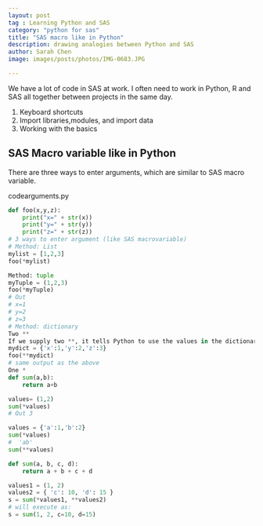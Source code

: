 ```yaml
---
layout: post
tag : Learning Python and SAS
category: "python for sas"
title: "SAS macro like in Python"
description: drawing analogies between Python and SAS
author: Sarah Chen
image: images/posts/photos/IMG-0683.JPG

---
```

We have a lot of code in SAS at work.  I often need to work in Python, R and SAS all together between projects in the same day. 

1. Keyboard shortcuts
2. Import libraries,modules, and import data 
3. Working with the basics
 
## SAS Macro variable like in Python
There are three ways to enter arguments, which are similar to SAS macro variable. 
<div class="code-head"><span>code</span>arguments.py</div>

```py
def foo(x,y,z):
    print("x=" + str(x))
    print("y=" + str(y))
    print("z=" + str(z))
# 3 ways to enter argument (like SAS macrovariable)
# Method: List
mylist = [1,2,3]
foo(*mylist)

Method: tuple
myTuple = (1,2,3)
foo(*myTuple)
# Out
# x=1
# y=2
# z=3
# Method: dictionary
Two **
If we supply two **, it tells Python to use the values in the dictionary and plug into the function.   Whereas if we supply one *, we tell Python to use the keys in the dictionary for the function. 
mydict = {'x':1,'y':2,'z':3}
foo(**mydict)
# same output as the above
One *
def sum(a,b):
    return a+b

values= (1,2)
sum(*values)
# Out 3

values = {'a':1,'b':2}
sum(*values)
#  'ab'
sum(**values)

def sum(a, b, c, d):
    return a + b + c + d

values1 = (1, 2)
values2 = { 'c': 10, 'd': 15 }
s = sum(*values1, **values2)
# will execute as:
s = sum(1, 2, c=10, d=15)

```

